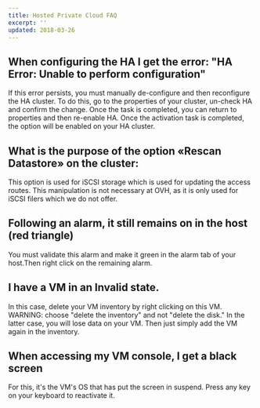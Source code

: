 ```yaml
---
title: Hosted Private Cloud FAQ
excerpt: ''
updated: 2018-03-26
---
```


## When configuring the HA I get the error: "HA Error: Unable to perform configuration"
If this error persists, you must manually de-configure and then reconfigure the HA cluster. To do this, go to the properties of your cluster, un-check HA and confirm the change. Once the task is completed, you can return to properties and then re-enable HA. Once the activation task is completed, the option will be enabled on your HA cluster.

## What is the purpose of the option «Rescan Datastore» on the cluster:
This option is used for iSCSI storage which is used for updating the access routes.
This manipulation is not necessary at OVH, as it is only used for iSCSI filers which we do not offer.

## Following an alarm, it still remains on in the host (red triangle)
You must validate this alarm and make it green in the alarm tab of your host.Then right click on the remaining alarm.

## I have a VM in an Invalid state.
In this case, delete your VM inventory by right clicking on this VM.
WARNING: choose "delete the inventory" and not "delete the disk." In the latter case, you will lose data on your VM.
Then just simply add the VM again in the inventory.

## When accessing my VM console, I get a black screen
For this, it's the VM's OS that has put the screen in suspend. Press any key on your keyboard to reactivate it.

